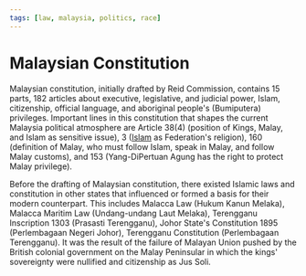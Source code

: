 ```yaml
---
tags: [law, malaysia, politics, race]
---
```


# Malaysian Constitution

Malaysian constitution, initially drafted by Reid Commission, contains 15 parts,
182 articles about executive, legislative, and judicial power, Islam,
citizenship, official language, and aboriginal people's (Bumiputera) privileges.
Important lines in this constitution that shapes the current Malaysia political
atmosphere are Article 38(4) (position of Kings, Malay, and Islam as sensitive
issue), 3 ([Islam](202308151847.md) as Federation's religion), 160 (definition
of Malay, who must follow Islam, speak in Malay, and follow Malay customs), and
153 (Yang-DiPertuan Agung has the right to protect Malay privilege).

Before the drafting of Malaysian constitution, there existed Islamic laws and
constitution in other states that influenced or formed a basis for their modern
counterpart. This includes Malacca Law (Hukum Kanun Melaka), Malacca Maritim Law
(Undang-undang Laut Melaka), Terengganu Inscription 1303 (Prasasti Terengganu),
Johor State's Constitution 1895 (Perlembagaan Negeri Johor), Terengganu
Constitution (Perlembagaan Terengganu). It was the result of the failure of
Malayan Union pushed by the British colonial government on the Malay Peninsular
in which the kings' sovereignty were nullified and citizenship as Jus Soli.
